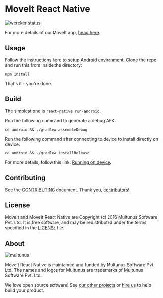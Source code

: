 # MoveIt React Native

[![wercker status](https://app.wercker.com/status/cc2ce2f936b575a6a7f96e72085b4e06/m "wercker status")](https://app.wercker.com/project/bykey/cc2ce2f936b575a6a7f96e72085b4e06)

For more details of our MoveIt app, [head here](https://github.com/multunus/moveit-rails).

## Usage
Follow the instructions here to [setup Android environment](https://facebook.github.io/react-native/docs/android-setup.html).
Clone the repo and run this from inside the directory:
```
npm install
```
That's it - you're done.

## Build
The simplest one is ```react-native run-android```.

Run the following command to generate a debug APK:
```
cd android && ./gradlew assembleDebug
```
Run the following command after connecting to device to install directly on device:
```
cd android && ./gradlew installRelease
```
For more details, follow this link: [Running on device](https://facebook.github.io/react-native/docs/running-on-device-android.html).

## Contributing

See the [CONTRIBUTING] document.
Thank you, [contributors]!

  [CONTRIBUTING]: CONTRIBUTING.md
  [contributors]: https://github.com/multunus/moveit-react-native/graphs/contributors

## License

MoveIt and MoveIt React Native are Copyright (c) 2016 Multunus Software Pvt. Ltd.
It is free software, and may be redistributed
under the terms specified in the [LICENSE] file.

  [LICENSE]: /LICENSE

## About

![multunus](https://s3.amazonaws.com/multunus-images/Multunus_Logo_Vector_resized.png)

MoveIt React Native is maintained and funded by Multunus Software Pvt. Ltd.
The names and logos for Multunus are trademarks of Multunus Software Pvt. Ltd.

We love open source software!
See [our other projects][community]
or [hire us][hire] to help build your product.

  [community]: http://www.multunus.com/community?utm_source=github
  [hire]: http://www.multunus.com/contact?utm_source=github
